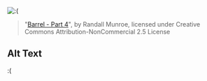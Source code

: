 ![:(](https://imgs.xkcd.com/comics/barrel_part_4.jpg)
> "[Barrel - Part 4](https://xkcd.com/25/)", by Randall Munroe, licensed under Creative Commons Attribution-NonCommercial 2.5 License

## Alt Text
:(
